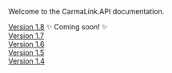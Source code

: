 Welcome to the CarmaLink.API documentation. 

[Version 1.8](https://github.com/CarmaSys/CarmaLinkAPI/blob/1.8/README.md) :sparkles: Coming soon! :sparkles:  
[Version 1.7](https://github.com/CarmaSys/CarmaLinkAPI/blob/1.7/README.md)   
[Version 1.6](https://github.com/CarmaSys/CarmaLinkAPI/blob/1.6/README.md)  
[Version 1.5](https://github.com/CarmaSys/CarmaLinkAPI/blob/1.5/README.md)  
[Version 1.4](https://github.com/CarmaSys/CarmaLinkAPI/blob/1.4/README.md)  
